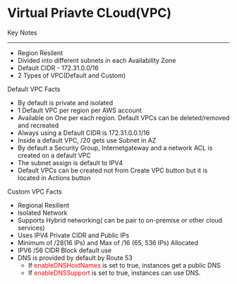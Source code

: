 # Virtual Priavte CLoud(VPC)

Key Notes

---

 - Region Resilent
 - Divided into different subnets in each Availability Zone
 - Default CIDR - 172.31.0.0/16
 - 2 Types of VPC(Default and Custom)


Default VPC Facts

 - By default is private and isolated
 - 1 Default VPC per region per AWS account
 - Available on One per each region. Default VPCs can be deleted/removed and recreated
 - Always using a Default CIDR is 172.31.0.0.1/16
 - Inside a default VPC, /20 gets use Subnet in AZ 
 - By default a Security Group, Internetgateway and a network ACL is created on a default VPC
 - The subnet assign is default to IPV4
 - Default VPCs can be created not from Create VPC button but it is located in Actions button  



 Custom VPC Facts

  - Regional Resilient
  - Isolated Network
  - Supports Hybrid networking( can be pair to on-premise or other cloud services)
  - Uses IPV4 Private CIDR and Public IPs
  - Minimum of /28(16 IPs) and Max of /16 (65, 536 IPs) Allocated
  - IPV6 /56 CIDR Block default use
  - DNS is provided by default by Route 53
      - If <span style="color:red"> enableDNSHostNames </span> is set to true, instances get a public DNS 
      - If <span style="color:red"> enableDNSSupport </span> is set to true, instances can use DNS. 